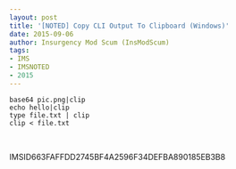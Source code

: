 ```yaml
---
layout: post
title: '[NOTED] Copy CLI Output To Clipboard (Windows)'
date: 2015-09-06
author: Insurgency Mod Scum (InsModScum)
tags:
- IMS
- IMSNOTED
- 2015
---
```


```
base64 pic.png|clip
echo hello|clip
type file.txt | clip
clip < file.txt
```

<br>

IMSID663FAFFDD2745BF4A2596F34DEFBA890185EB3B8